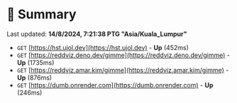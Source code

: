 # 📖 Summary
Last updated: **14/8/2024, 7:21:38 PTG "Asia/Kuala_Lumpur"**

- `GET` [https://hst.ujol.dev](https://hst.ujol.dev) - **Up** (452ms)
- `GET` [https://reddviz.deno.dev/gimme](https://reddviz.deno.dev/gimme) - **Up** (1735ms)
- `GET` [https://reddviz.amar.kim/gimme](https://reddviz.amar.kim/gimme) - **Up** (876ms)
- `GET` [https://dumb.onrender.com](https://dumb.onrender.com) - **Up** (246ms)
